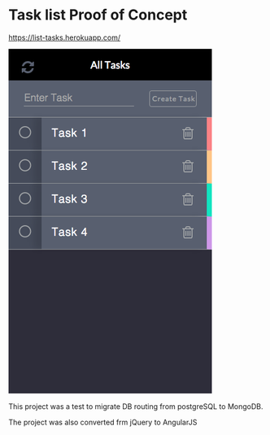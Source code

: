 # Task list Proof of Concept

https://list-tasks.herokuapp.com/

![Alt text](/task-list.png?raw=true)

This project was a test to migrate DB routing from postgreSQL to MongoDB.

The project was also converted frm jQuery to AngularJS
